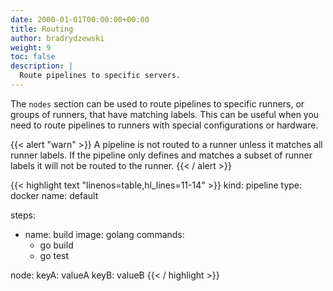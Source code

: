 ```yaml
---
date: 2000-01-01T00:00:00+00:00
title: Routing
author: bradrydzewski
weight: 9
toc: false
description: |
  Route pipelines to specific servers.
---
```


The `nodes` section can be used to route pipelines to specific runners, or groups of runners, that have matching labels. This can be useful when you need to route pipelines to runners with special configurations or hardware.

{{< alert "warn" >}}
A pipeline is not routed to a runner unless it matches all runner labels. If the pipeline only defines and matches a subset of runner labels it will not be routed to the runner.
{{< / alert >}}

{{< highlight text "linenos=table,hl_lines=11-14" >}}
kind: pipeline
type: docker
name: default

steps:
- name: build
  image: golang
  commands:
  - go build
  - go test

node:
  keyA: valueA
  keyB: valueB
{{< / highlight >}}
